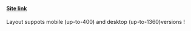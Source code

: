 # <h4 font-color="blue"><a href=" https://valentinka2222.github.io/gromcode-responsive-layout---foundation/">Site link</a>

<span align="center" >Layout suppots mobile (up-to-400) and desktop (up-to-1360)versions</span>
!
